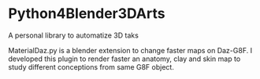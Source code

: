 # Python4Blender3DArts
A personal library to automatize 3D taks

MaterialDaz.py is a blender extension to change faster maps on Daz-G8F. I developed this plugin to render faster an anatomy, clay and skin map to study different conceptions from same G8F object.

